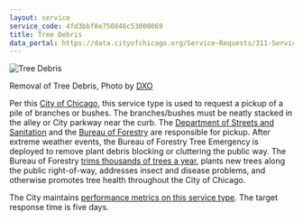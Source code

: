 ```yaml
---
layout: service
service_code: 4fd3bbf8e750846c53000069
title: Tree Debris
data_portal: https://data.cityofchicago.org/Service-Requests/311-Service-Requests-Tree-Debris/mab8-y9h3
---
```


![Tree Debris](http://farm6.staticflickr.com/5480/9645610725_5494182083_n.jpg "Removal of Tree Debris, Photo by Daniel X. O'Neil")

<figcaption>
Removal of Tree Debris, Photo by <a href="http://www.flickr.com/photos/juggernautco/9645610725/">DXO</a>
</figcaption>

Per this [City of Chicago](http://www.cityofchicago.org/city/en/depts/311/supp_info/311ServiceTypes.html), this service type is used to request a pickup of a pile of branches or bushes. The branches/bushes must be neatly stacked in the alley or City parkway near the curb. The [Department of Streets and Sanitation](http://www.cityofchicago.org/city/en/depts/streets.html) and the [Bureau of Forestry](http://www.cityofchicago.org/city/en/depts/streets/provdrs/forestry.html) are responsible for pickup. After extreme weather events, the Bureau of Forestry Tree Emergency is deployed to remove plant debris blocking or cluttering the public way. The Bureau of Forestry [trims thousands of trees a year](https://data.cityofchicago.org/Service-Requests/311-Service-Requests-Tree-Trims/uxic-zsuj), plants new trees along the public right-of-way, addresses insect and disease problems, and otherwise promotes tree health throughout the City of Chicago.

The City maintains [performance metrics on this service type](https://data.cityofchicago.org/Administration-Finance/Performance-Metrics-Streets-Sanitation-Tree-Debris/hwpp-nx6b). The target response time is five days.
